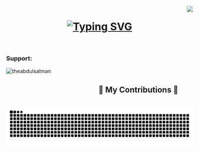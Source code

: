 <img align="right" src="https:visitor-badge.laobi.icu/badge?_id=theabdulsalman.theabdulsalman" />

<h1 align="center">
<a href="https://git.io/typing-svg"><img src="https://readme-typing-svg.demolab.com?font=Platypi&pause=1000&color=1E6AE1&center=true&random=false&width=435&lines=Business+Analyst%2C;Frontend+developer%2C;UI%2FUX+Designer%2C;Freelance+Photographer." alt="Typing SVG" /></a>
</h1>

<br>
<h3 align="left">Support:</h3>
<p><a href="https://www.buymeacoffee.com/theabdulsalman"> <img align="left" src="https://cdn.buymeacoffee.com/buttons/v2/default-yellow.png" height="50" width="210" alt="theabdulsalman" /></a></p>
</br>



<div align="center">
<h2>🐍 My Contributions 🐍</h2>
  <br>
<picture>
  <source media="(prefers-color-scheme: dark)" srcset="https://raw.githubusercontent.com/theabdulsalman/theabdulsalman/output/github-contribution-grid-snake-dark.svg">
  <source media="(prefers-color-scheme: light)" srcset="https://raw.githubusercontent.com/theabdulsalman/theabdulsalman/output/github-contribution-grid-snake.svg">
  <img alt="github contribution grid snake animation" src="https://raw.githubusercontent.com/theabdulsalman/theabdulsalman/output/github-contribution-grid-snake.svg">
</picture>
</br>
</div>
